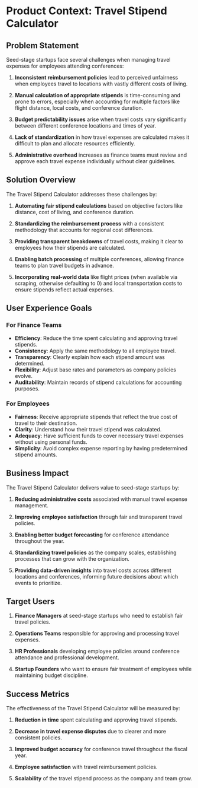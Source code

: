 # Product Context: Travel Stipend Calculator

## Problem Statement

Seed-stage startups face several challenges when managing travel expenses for employees attending conferences:

1. **Inconsistent reimbursement policies** lead to perceived unfairness when employees travel to locations with vastly different costs of living.

2. **Manual calculation of appropriate stipends** is time-consuming and prone to errors, especially when accounting for multiple factors like flight distance, local costs, and conference duration.

3. **Budget predictability issues** arise when travel costs vary significantly between different conference locations and times of year.

4. **Lack of standardization** in how travel expenses are calculated makes it difficult to plan and allocate resources efficiently.

5. **Administrative overhead** increases as finance teams must review and approve each travel expense individually without clear guidelines.

## Solution Overview

The Travel Stipend Calculator addresses these challenges by:

1. **Automating fair stipend calculations** based on objective factors like distance, cost of living, and conference duration.

2. **Standardizing the reimbursement process** with a consistent methodology that accounts for regional cost differences.

3. **Providing transparent breakdowns** of travel costs, making it clear to employees how their stipends are calculated.

4. **Enabling batch processing** of multiple conferences, allowing finance teams to plan travel budgets in advance.

5. **Incorporating real-world data** like flight prices (when available via scraping, otherwise defaulting to 0) and local transportation costs to ensure stipends reflect actual expenses.

## User Experience Goals

### For Finance Teams

- **Efficiency**: Reduce the time spent calculating and approving travel stipends.
- **Consistency**: Apply the same methodology to all employee travel.
- **Transparency**: Clearly explain how each stipend amount was determined.
- **Flexibility**: Adjust base rates and parameters as company policies evolve.
- **Auditability**: Maintain records of stipend calculations for accounting purposes.

### For Employees

- **Fairness**: Receive appropriate stipends that reflect the true cost of travel to their destination.
- **Clarity**: Understand how their travel stipend was calculated.
- **Adequacy**: Have sufficient funds to cover necessary travel expenses without using personal funds.
- **Simplicity**: Avoid complex expense reporting by having predetermined stipend amounts.

## Business Impact

The Travel Stipend Calculator delivers value to seed-stage startups by:

1. **Reducing administrative costs** associated with manual travel expense management.

2. **Improving employee satisfaction** through fair and transparent travel policies.

3. **Enabling better budget forecasting** for conference attendance throughout the year.

4. **Standardizing travel policies** as the company scales, establishing processes that can grow with the organization.

5. **Providing data-driven insights** into travel costs across different locations and conferences, informing future decisions about which events to prioritize.

## Target Users

1. **Finance Managers** at seed-stage startups who need to establish fair travel policies.

2. **Operations Teams** responsible for approving and processing travel expenses.

3. **HR Professionals** developing employee policies around conference attendance and professional development.

4. **Startup Founders** who want to ensure fair treatment of employees while maintaining budget discipline.

## Success Metrics

The effectiveness of the Travel Stipend Calculator will be measured by:

1. **Reduction in time** spent calculating and approving travel stipends.

2. **Decrease in travel expense disputes** due to clearer and more consistent policies.

3. **Improved budget accuracy** for conference travel throughout the fiscal year.

4. **Employee satisfaction** with travel reimbursement policies.

5. **Scalability** of the travel stipend process as the company and team grow.
